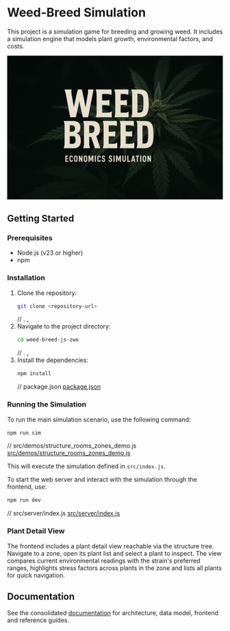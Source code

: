 # Weed-Breed Simulation

This project is a simulation game for breeding and growing weed. It includes a simulation engine that models plant growth, environmental factors, and costs.

![Weed Breed Splash](docs/images/weed-breed-splash.png "Weed Breed Splash")

## Getting Started

### Prerequisites

* Node.js (v23 or higher)
* npm

### Installation

1. Clone the repository:
    ```sh
    git clone <repository-url>
    ```
    // .
    [.](.)
2. Navigate to the project directory:
    ```sh
    cd weed-breed-js-zwo
    ```
    // .
    [.](.)
3. Install the dependencies:
    ```sh
    npm install
    ```
    // package.json
    [package.json](package.json)

### Running the Simulation

To run the main simulation scenario, use the following command:

```sh
npm run sim
```
// src/demos/structure_rooms_zones_demo.js
[src/demos/structure_rooms_zones_demo.js](src/demos/structure_rooms_zones_demo.js)

This will execute the simulation defined in `src/index.js`.

To start the web server and interact with the simulation through the frontend, use:

```sh
npm run dev
```
// src/server/index.js
[src/server/index.js](src/server/index.js)

### Plant Detail View

The frontend includes a plant detail view reachable via the structure tree. Navigate to a zone, open its plant list and select a plant to inspect. The view compares current environmental readings with the strain's preferred ranges, highlights stress factors across plants in the zone and lists all plants for quick navigation.

## Documentation

See the consolidated [documentation](docs/README.md) for architecture, data model, frontend and reference guides.

